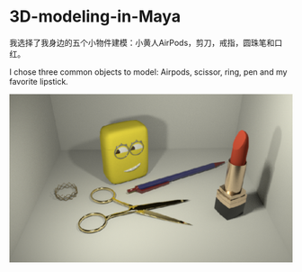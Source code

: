 # 3D-modeling-in-Maya

我选择了我身边的五个小物件建模：小黄人AirPods，剪刀，戒指，圆珠笔和口红。



I chose three common objects to model: Airpods, scissor, ring, pen and my favorite lipstick.



![5 Objects](5Objects.png)